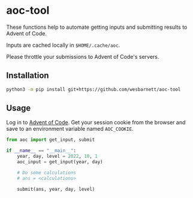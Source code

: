 # aoc-tool

These functions help to automate getting inputs and submitting results to Advent of Code. 

Inputs are cached locally in `$HOME/.cache/aoc`. 

Please throttle your submissions to Advent of Code's servers.

## Installation

```bash
python3 -m pip install git+https://github.com/wesbarnett/aoc-tool
```

## Usage

Log in to [Advent of Code](https://adventofcode.com). Get your session cookie from the browser and save to an environment variable named `AOC_COOKIE`.

```python
from aoc import get_input, submit

if __name__ == "__main__":
    year, day, level = 2022, 10, 1
    aoc_input = get_input(year, day)

    # Do some calculations
    # ans = <calculations>

    submit(ans, year, day, level)
```
